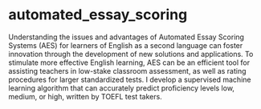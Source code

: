 # automated_essay_scoring

Understanding the issues and advantages of Automated Essay Scoring Systems (AES) for learners of  English as a second language can foster innovation through the development of new solutions and applications. To stimulate more effective English learning, AES can be an efficient tool for assisting teachers in low-stake classroom assessment, as well as rating procedures for larger standardized tests. I develop a supervised machine learning algorithm that can accurately predict proficiency levels low, medium, or high, written by TOEFL test takers.
